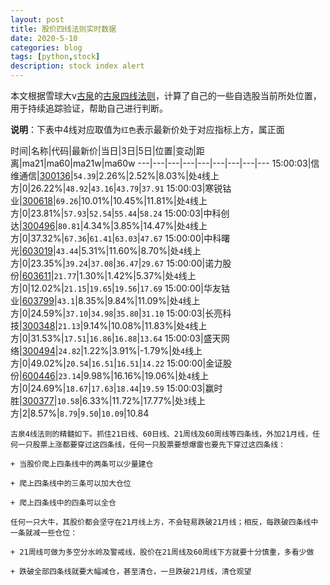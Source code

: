 ```yaml
---
layout: post
title: 股价四线法则实时数据
date: 2020-5-10
categories: blog
tags: [python,stock]
description: stock index alert
---
```



本文根据雪球大v[古泉](https://xueqiu.com/u/7148646888)的[古泉四线法则](https://xueqiu.com/7148646888/130498192)，计算了自己的一些自选股当前所处位置，用于持续追踪验证，帮助自己进行判断。

**说明**：下表中4线对应取值为`红色`表示最新价处于对应指标上方，属正面

时间|名称|代码|最新价|当日|3日|5日|位置|变动|距离|ma21|ma60|ma21w|ma60w
---|---|---|---|---|---|---|---|---
15:00:03|信维通信|[300136](https://xueqiu.com/S/SZ300136)|`54.39`|2.26%|2.52%|8.03%|处`4`线上方|0|26.22%|`48.92`|`43.16`|`43.79`|`37.91`
15:00:03|寒锐钴业|[300618](https://xueqiu.com/S/SZ300618)|`69.26`|10.01%|10.45%|11.81%|处`4`线上方|0|23.81%|`57.93`|`52.54`|`55.44`|`58.24`
15:00:03|中科创达|[300496](https://xueqiu.com/S/SZ300496)|`80.81`|4.34%|3.85%|14.47%|处`4`线上方|0|37.32%|`67.36`|`61.41`|`63.03`|`47.67`
15:00:00|中科曙光|[603019](https://xueqiu.com/S/SH603019)|`43.44`|5.31%|11.60%|8.70%|处`4`线上方|0|23.35%|`39.24`|`37.08`|`36.47`|`29.67`
15:00:00|诺力股份|[603611](https://xueqiu.com/S/SH603611)|`21.77`|1.30%|1.42%|5.37%|处`4`线上方|0|12.02%|`21.15`|`19.65`|`19.56`|`17.69`
15:00:00|华友钴业|[603799](https://xueqiu.com/S/SH603799)|`43.1`|8.35%|9.84%|11.09%|处`4`线上方|0|24.59%|`37.10`|`34.98`|`35.80`|`31.10`
15:00:03|长亮科技|[300348](https://xueqiu.com/S/SZ300348)|`21.13`|9.14%|10.08%|11.83%|处`4`线上方|0|31.53%|`17.51`|`16.86`|`16.88`|`13.64`
15:00:03|盛天网络|[300494](https://xueqiu.com/S/SZ300494)|`24.82`|1.22%|3.91%|-1.79%|处`4`线上方|0|49.02%|`20.54`|`16.51`|`16.51`|`14.22`
15:00:00|金证股份|[600446](https://xueqiu.com/S/SH600446)|`23.14`|9.98%|16.16%|19.06%|处`4`线上方|0|24.69%|`18.67`|`17.63`|`18.44`|`19.59`
15:00:03|赢时胜|[300377](https://xueqiu.com/S/SZ300377)|`10.58`|6.33%|11.72%|17.77%|处`3`线上方|2|8.57%|`8.79`|`9.50`|`10.09`|10.84

```
古泉4线法则的精髓如下。抓住21日线、60日线、21周线及60周线等四条线，外加21月线，任何一只股票上涨都要穿过这四条线，任何一只股票要想爆雷也要先下穿过这四条线：

+ 当股价爬上四条线中的两条可以少量建仓

+ 爬上四条线中的三条可以加大仓位

+ 爬上四条线中的四条可以全仓

任何一只大牛，其股价都会坚守在21月线上方，不会轻易跌破21月线；相反，每跌破四条线中一条就减一些仓位：

+ 21周线可做为多空分水岭及警戒线，股价在21周线及60周线下方就要十分慎重，多看少做

+ 跌破全部四条线就要大幅减仓，甚至清仓，一旦跌破21月线，清仓观望
```